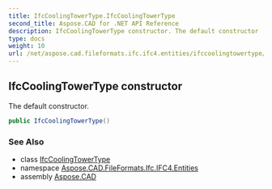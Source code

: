 ```yaml
---
title: IfcCoolingTowerType.IfcCoolingTowerType
second_title: Aspose.CAD for .NET API Reference
description: IfcCoolingTowerType constructor. The default constructor
type: docs
weight: 10
url: /net/aspose.cad.fileformats.ifc.ifc4.entities/ifccoolingtowertype/ifccoolingtowertype/
---
```

## IfcCoolingTowerType constructor

The default constructor.

```csharp
public IfcCoolingTowerType()
```

### See Also

* class [IfcCoolingTowerType](../)
* namespace [Aspose.CAD.FileFormats.Ifc.IFC4.Entities](../../ifccoolingtowertype/)
* assembly [Aspose.CAD](../../../)


